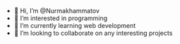 - 👋 Hi, I’m @Nurmakhammatov
- 👀 I’m interested in programming
- 🌱 I’m currently learning web development
- 💞️ I’m looking to collaborate on any interesting projects

<!---
Nurmakhammatov/Nurmakhammatov is a ✨ special ✨ repository because its `README.md` (this file) appears on your GitHub profile.
You can click the Preview link to take a look at your changes.
--->

